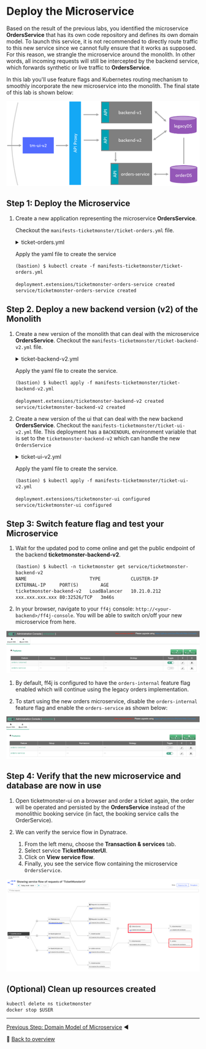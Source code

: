 # Deploy the Microservice

Based on the result of the previous labs, you identified the microservice **OrdersService** that has its own code repository and defines its own domain model. To launch this service, it is not recommended to directly route traffic to this new service since we cannot fully ensure that it works as supposed. For this reason, we strangle the microservice around the monolith. In other words, all incoming requests will still be intercepted by the backend service, which forwards synthetic or live traffic to **OrdersService**.

In this lab you'll use feature flags and Kubernetes routing mechanism to smoothly incorporate the new microservice into the monolith. The final state of this lab is shown below:

![deploy_microservice](../assets/tm-orders-service.png)

## Step 1: Deploy the Microservice

1. Create a new application representing the microservice **OrdersService**.
    
    Checkout the `manifests-ticketmonster/ticket-orders.yml` file.
    <details>
        <summary>ticket-orders.yml</summary>

        ---
        apiVersion: extensions/v1beta1
        kind: Deployment
        metadata:
        name: ticketmonster-orders-service
        namespace: ticketmonster
        spec:
        replicas: 1
        template:
            metadata:
            labels:
                app: ticketmonster-orders-service
                version: v1
            spec:
            containers:
            - name: ticketmonster-orders-service
                image: dynatraceacm/ticketmonster-orders-service:latest
                resources:
                limits:
                    cpu: 500m
                    memory: 2048Mi
                requests:
                    cpu: 400m
                    memory: 2048Mi
                ports:
                - containerPort: 8080
                livenessProbe:
                httpGet:
                    path: /health
                    port: 8080
                initialDelaySeconds: 120
                periodSeconds: 10
                timeoutSeconds: 15
                readinessProbe:
                httpGet:
                    path: /health
                    port: 8080
                initialDelaySeconds: 120
                periodSeconds: 10
                timeoutSeconds: 15
            nodeSelector:
                beta.kubernetes.io/os: linux
        ---
        apiVersion: v1
        kind: Service
        metadata:
        name: ticketmonster-orders-service
        labels:
            app: ticketmonster-orders-service
        namespace: ticketmonster
        spec:
        ports:
        - name: http
            port: 8080
            targetPort: 8080
        selector:
            app: ticketmonster-orders-service
        ---
    </details>

    Apply the yaml file to create the service

    ```
    (bastion) $ kubectl create -f manifests-ticketmonster/ticket-orders.yml

    deployment.extensions/ticketmonster-orders-service created
    service/ticketmonster-orders-service created
    ```

## Step 2. Deploy a new backend version (v2) of the Monolith
1. Create a new version of the monolith that can deal with the microservice **OrdersService**.
    Checkout the `manifests-ticketmonster/ticket-backend-v2.yml` file. 
    <details>
        <summary>ticket-backend-v2.yml</summary>

        ---
        apiVersion: extensions/v1beta1
        kind: Deployment
        metadata:
        name: ticketmonster-backend-v2
        namespace: ticketmonster
        spec:
        replicas: 1
        template:
            metadata:
            labels:
                app: ticketmonster-backend-v2
                version: v1
            spec:
            containers:
            - name: ticketmonster-backend-v2
                image: dynatraceacm/ticketmonster-backend-v2:latest
                env:
                - name: MYSQL_SERVICE_HOST
                value: ticketmonster-db
                - name: MYSQL_SERVICE_PORT
                value: "3306"
                resources:
                limits:
                    cpu: 500m
                    memory: 1024Mi
                requests:
                    cpu: 400m
                    memory: 768Mi
                ports:
                - containerPort: 8080
                livenessProbe:
                httpGet:
                    path: /ff4j-console
                    port: 8080
                initialDelaySeconds: 120
                periodSeconds: 10
                timeoutSeconds: 15
                readinessProbe:
                httpGet:
                    path: /ff4j-console
                    port: 8080
                initialDelaySeconds: 120
                periodSeconds: 10
                timeoutSeconds: 15
            nodeSelector:
                beta.kubernetes.io/os: linux
        ---
        apiVersion: v1
        kind: Service
        metadata:
        name: ticketmonster-backend-v2
        labels:
            app: ticketmonster-backend-v2
        namespace: ticketmonster
        spec:
        ports:
        - name: http
            port: 80
            targetPort: 8080
        selector:
            app: ticketmonster-backend-v2
        type: LoadBalancer
        ---
    </details>

    Apply the yaml file to create the service.

    ```
    (bastion) $ kubectl apply -f manifests-ticketmonster/ticket-backend-v2.yml

    deployment.extensions/ticketmonster-backend-v2 created
    service/ticketmonster-backend-v2 created
    ```


1. Create a new version of the ui that can deal with the new backend **OrdersService**.
    Checkout the `manifests-ticketmonster/ticket-ui-v2.yml` file. This deployment has a `BACKENDURL` environment variable that is set to the `ticketmonster-backend-v2` which can handle the new `OrdersService`
    <details>
        <summary>ticket-ui-v2.yml</summary>

        ---
        apiVersion: extensions/v1beta1
        kind: Deployment
        metadata:
        name: ticketmonster-ui
        namespace: ticketmonster
        spec:
        replicas: 1
        template:
            metadata:
            labels:
                app: ticketmonster-ui
                version: v1
            spec:
            containers:
            - name: ticketmonster-ui
                image: dynatraceacm/ticketmonster-ui-v1:latest
                env:
                - name: BACKENDURL
                value: ticketmonster-backend-v2
                resources:
                limits:
                    cpu: 500m
                    memory: 1024Mi
                requests:
                    cpu: 400m
                    memory: 768Mi
                ports:
                - containerPort: 8080
                livenessProbe:
                httpGet:
                    path: /
                    port: 8080
                initialDelaySeconds: 30
                periodSeconds: 10
                timeoutSeconds: 15
                readinessProbe:
                httpGet:
                    path: /
                    port: 8080
                initialDelaySeconds: 30
                periodSeconds: 10
                timeoutSeconds: 15
            nodeSelector:
                beta.kubernetes.io/os: linux
        ---
        apiVersion: v1
        kind: Service
        metadata:
        name: ticketmonster-ui
        labels:
            app: ticketmonster-ui
        namespace: ticketmonster
        spec:
        ports:
        - name: http
            port: 80
            targetPort: 8080
        selector:
            app: ticketmonster-ui
        type: LoadBalancer
        ---
    </details>

    Apply the yaml file to create the service.

    ```
    (bastion) $ kubectl apply -f manifests-ticketmonster/ticket-ui-v2.yml

    deployment.extensions/ticketmonster-ui configured
    service/ticketmonster-ui configured
    ```

## Step 3: Switch feature flag and test your Microservice

1. Wait for the updated pod to come online and get the public endpoint of the backend **ticketmonster-backend-v2**.
    ```
    (bastion) $ kubectl -n ticketmonster get service/ticketmonster-backend-v2
    NAME                       TYPE           CLUSTER-IP        EXTERNAL-IP     PORT(S)        AGE
    ticketmonster-backend-v2   LoadBalancer   10.21.0.212       xxx.xxx.xxx.xxx 80:32526/TCP   3m46s
    ```

1. In your browser, navigate to your `ff4j` console: `http://<your-backend>/ff4j-console`. You will be able to switch on/off your new microservice from here. 

![ff4j_console](../assets/ff4j_console.png)

1. By default, ff4j is configured to have the `orders-internal` feature flag enabled which will continue using the legacy orders implementation.

1. To start using the new orders microservice, disable the `orders-internal` feature flag and enable the `orders-service` as shown below:

![ff4j_console](../assets/ff4j_orders_service_ff.png)

## Step 4: Verify that the new microservice and database are now in use

1. Open ticketmonster-ui on a browser and order a ticket again, the order will be operated and persisted by the **OrdersService** instead of the monolithic booking service (in fact, the booking service calls the OrderService).

1. We can verify the service flow in Dynatrace.
    1. From the left menu, choose the **Transaction & services** tab.
    1. Select service **TicketMonsterUI**.
    1. Click on **View service flow**.
    1. Finally, you see the service flow containing the microservice `OrdersService`.

![orders-microservice](../assets/orders-microservice.png)

## (Optional) Clean up resources created

    kubectl delete ns ticketmonster
    docker stop $USER

---
[Previous Step: Domain Model of Microservice](../6_Domain_Model_of_Microservice) :arrow_backward:

:arrow_up_small: [Back to overview](../)
